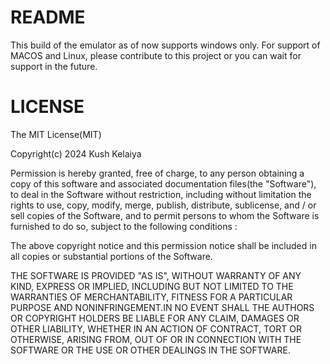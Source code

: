 # README
This build of the emulator as of now supports windows only. For support of MACOS and Linux, please contribute to this project or you can wait for support in the future.

# LICENSE

The MIT License(MIT)

Copyright(c) 2024 Kush Kelaiya

Permission is hereby granted,
free of charge, to any person obtaining a copy of this software and associated documentation files(the "Software"),
to deal in the Software without restriction, including without limitation the rights to use, copy, modify, merge, publish, distribute, sublicense,
and / or sell copies of the Software, and to permit persons to whom the Software is furnished to do so, subject to the following conditions :

The above copyright notice and this permission notice shall be included in all copies
or
substantial portions of the Software.

THE SOFTWARE IS PROVIDED "AS IS",
WITHOUT WARRANTY OF ANY KIND, EXPRESS OR IMPLIED, INCLUDING BUT NOT LIMITED TO THE WARRANTIES OF MERCHANTABILITY,
FITNESS FOR A PARTICULAR PURPOSE AND NONINFRINGEMENT.IN NO EVENT SHALL THE
AUTHORS OR COPYRIGHT HOLDERS BE LIABLE FOR ANY CLAIM,
DAMAGES OR OTHER
LIABILITY,
WHETHER IN AN ACTION OF CONTRACT, TORT OR OTHERWISE, ARISING FROM, OUT OF OR IN CONNECTION WITH THE SOFTWARE OR THE USE OR OTHER DEALINGS IN THE SOFTWARE.